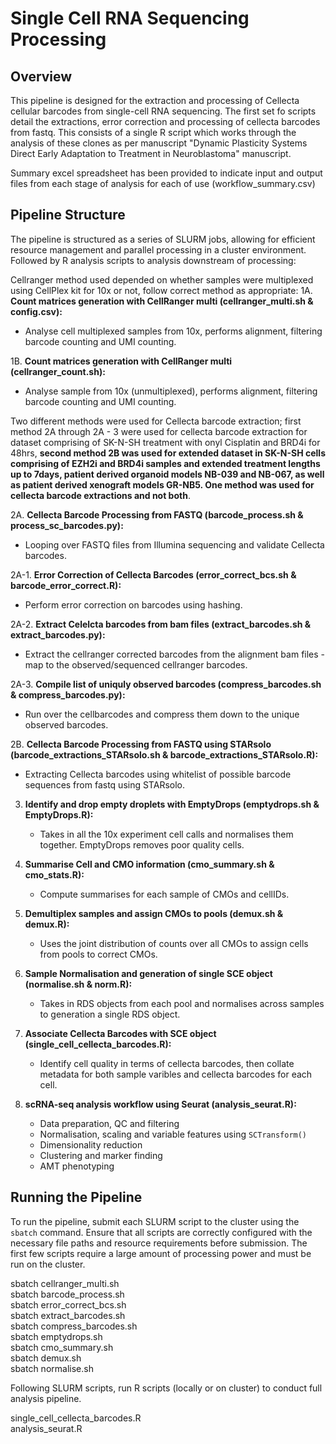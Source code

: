 # Single Cell RNA Sequencing Processing

## Overview

This pipeline is designed for the extraction and processing of Cellecta cellular barcodes from single-cell RNA sequencing. The first set fo scripts detail the extractions, error correction and processing of cellecta barcodes from fastq. This consists of a single R script which works through the analysis of these clones as per manuscript "Dynamic Plasticity Systems Direct Early Adaptation to Treatment in Neuroblastoma" manuscript.

Summary excel spreadsheet has been provided to indicate input and output files from each stage of analysis for each of use (workflow_summary.csv)

## Pipeline Structure

The pipeline is structured as a series of SLURM jobs, allowing for efficient resource management and parallel processing in a cluster environment. Followed by R analysis scripts to analysis downstream of processing:

Cellranger method used depended on whether samples were multiplexed using CellPlex kit for 10x or not, follow correct method as appropriate:
1A. **Count matrices generation with CellRanger multi (cellranger_multi.sh & config.csv):**
   - Analyse cell multiplexed samples from 10x, performs alignment, filtering barcode counting and UMI counting.

1B. **Count matrices generation with CellRanger multi (cellranger_count.sh):**
   - Analyse sample from 10x (unmultiplexed), performs alignment, filtering barcode counting and UMI counting.

Two different methods were used for Cellecta barcode extraction; first method 2A through 2A - 3 were used for cellecta barcode extraction for dataset comprising of SK-N-SH treatment with onyl Cisplatin and BRD4i for 48hrs, **second method 2B was used for extended dataset in SK-N-SH cells comprising of EZH2i and BRD4i samples and extended treatment lengths up to 7days, patient derived organoid models NB-039 and NB-067, as well as patient derived xenograft models GR-NB5. One method was used for cellecta barcode extractions and not both**.

2A. **Cellecta Barcode Processing from FASTQ (barcode_process.sh & process_sc_barcodes.py):** 
   - Looping over FASTQ files from Illumina sequencing and validate Cellecta barcodes.

2A-1. **Error Correction of Cellecta Barcodes (error_correct_bcs.sh & barcode_error_correct.R):**
   - Perform error correction on barcodes using hashing.

2A-2. **Extract Celelcta barcodes from bam files (extract_barcodes.sh & extract_barcodes.py):**
   - Extract the cellranger corrected barcodes from the alignment bam files - map to the observed/sequenced cellranger barcodes.

2A-3. **Compile list of uniquly observed barcodes (compress_barcodes.sh & compress_barcodes.py):**
   - Run over the cellbarcodes and compress them down to the unique observed barcodes.


2B. **Cellecta Barcode Processing from FASTQ using STARsolo (barcode_extractions_STARsolo.sh & barcode_extractions_STARsolo.R):** 
   - Extracting Cellecta barcodes using whitelist of possible barcode sequences from fastq using STARsolo.


3. **Identify and drop empty droplets with EmptyDrops (emptydrops.sh & EmptyDrops.R):**
   - Takes in all the 10x experiment cell calls and normalises them together. EmptyDrops removes poor quality cells.

4. **Summarise Cell and CMO information (cmo_summary.sh & cmo_stats.R):**
   - Compute summarises for each sample of CMOs and cellIDs.

5. **Demultiplex samples and assign CMOs to pools (demux.sh & demux.R):**
   - Uses the joint distribution of counts over all CMOs to assign cells from pools to correct CMOs.

6. **Sample Normalisation and generation of single SCE object (normalise.sh & norm.R):**
   - Takes in RDS objects from each pool and normalises across samples to generation a single RDS object.

7. **Associate Cellecta Barcodes with SCE object (single_cell_cellecta_barcodes.R):**
   - Identify cell quality in terms of cellecta barcodes, then collate metadata for both sample varibles and cellecta barcodes for each cell.

8. **scRNA-seq analysis workflow using Seurat (analysis_seurat.R):**

    - Data preparation, QC and filtering
    - Normalisation, scaling and variable features using `SCTransform()`
    - Dimensionality reduction
    - Clustering and marker finding
    - AMT phenotyping



## Running the Pipeline

To run the pipeline, submit each SLURM script to the cluster using the `sbatch` command. Ensure that all scripts are correctly configured with the necessary file paths and resource requirements before submission. The first few scripts require a large amount of processing power and must be run on the cluster.

sbatch cellranger_multi.sh \
sbatch barcode_process.sh \
sbatch error_correct_bcs.sh \
sbatch extract_barcodes.sh \
sbatch compress_barcodes.sh \
sbatch emptydrops.sh \
sbatch cmo_summary.sh \
sbatch demux.sh \
sbatch normalise.sh 

Following SLURM scripts, run R scripts (locally or on cluster) to conduct full analysis pipeline.

single_cell_cellecta_barcodes.R \
analysis_seurat.R

